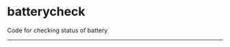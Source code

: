 batterycheck
============

Code for checking status of battery

---------------------------------------------

